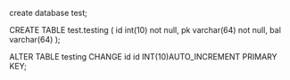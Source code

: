 create database test;

CREATE TABLE test.testing
(
    id int(10) not null,
    pk varchar(64) not null,
    bal varchar(64)
);

ALTER TABLE testing CHANGE id id INT(10)AUTO_INCREMENT PRIMARY KEY;


